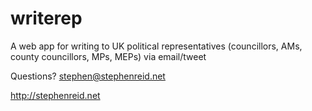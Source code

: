 writerep
=================

A web app for writing to UK political representatives (councillors, AMs, county councillors, MPs, MEPs) via email/tweet

Questions? stephen@stephenreid.net

http://stephenreid.net
